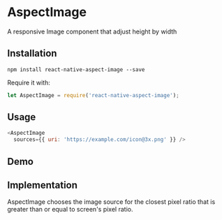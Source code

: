 # AspectImage
A responsive Image component that adjust height by width

## Installation

```
npm install react-native-aspect-image --save
```

Require it with:

```js
let AspectImage = require('react-native-aspect-image');
```

## Usage

```js
<AspectImage
  sources={{ uri: 'https://example.com/icon@3x.png' }} />
```

## Demo


## Implementation

AspectImage chooses the image source for the closest pixel ratio that is greater than or equal to screen's pixel ratio.

